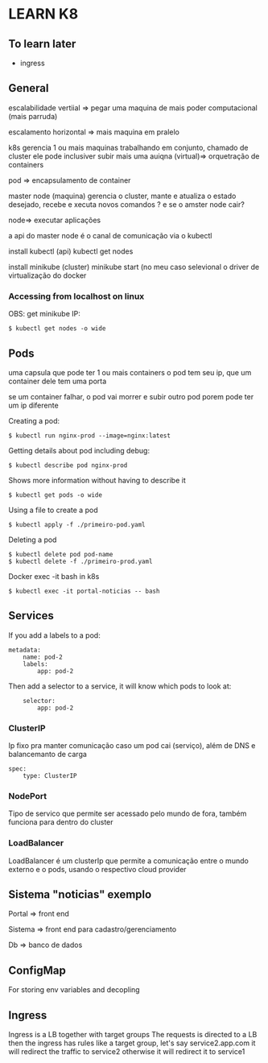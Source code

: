 # LEARN K8
## To learn later
* ingress

## General
escalabilidade vertiial => pegar uma maquina de mais poder computacional (mais parruda)

escalamento horizontal => mais maquina em pralelo

k8s gerencia 1 ou mais maquinas trabalhando em conjunto, chamado de cluster ele pode inclusiver subir mais uma auiqna (virtual)=> orquetração de containers

pod => encapsulamento de container

master node (maquina) gerencia o cluster, mante e atualiza o estado desejado, recebe e xecuta novos comandos
? e se o amster node cair?

node=> executar aplicações

a api do  master node é o canal de comunicação via o kubectl

install kubectl (api)
    kubectl get nodes

install minikube (cluster)
minikube start (no meu caso selevional o driver de virtualização do docker

### Accessing from localhost on linux 
OBS: get minikube IP:

    $ kubectl get nodes -o wide

## Pods
uma capsula que pode ter 1 ou mais containers
o pod tem seu ip, que um container dele tem uma porta

se um container falhar, o pod vai morrer e subir outro pod porem pode ter um ip diferente

Creating a pod:
    
    $ kubectl run nginx-prod --image=nginx:latest

Getting details about pod including debug:
    
    $ kubectl describe pod nginx-prod

Shows more information without having to describe it
    
    $ kubectl get pods -o wide


Using a file to create a pod
    
    $ kubectl apply -f ./primeiro-pod.yaml

Deleting a pod
    
    $ kubectl delete pod pod-name
    $ kubectl delete -f ./primeiro-prod.yaml

Docker exec -it  bash in k8s
    
    $ kubectl exec -it portal-noticias -- bash

## Services
If you add a labels to a pod:
    
    metadata:
        name: pod-2
        labels:
            app: pod-2

Then add a selector to a service, it will know which pods to look at:

        selector:
            app: pod-2
### ClusterIP
Ip fixo pra manter comunicação caso um pod cai (serviço), além de DNS e balancemanto de carga

    spec:
        type: ClusterIP
### NodePort
Tipo de servico que permite ser acessado pelo mundo de fora, também funciona para dentro do cluster

### LoadBalancer
LoadBalancer é um clusterIp que permite a comunicação entre o mundo externo e o pods, usando o respectivo cloud provider

## Sistema "noticias" exemplo
Portal => front end

Sistema => front end para cadastro/gerenciamento

Db => banco de dados

## ConfigMap
For storing env variables and decopling

## Ingress
Ingress is a LB together with target groups
The requests is directed to a LB then the ingress has rules like a target group, let's say service2.app.com it will redirect the traffic to service2 otherwise it will redirect it to service1